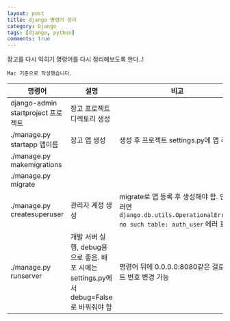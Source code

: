 ```yaml
---
layout: post
title: django 명령어 정리
category: Django
tags: [django, python]
comments: true
---
```


장고를 다시 익히기 명령어를 다시 정리해보도록 한다..!

`Mac 기준으로 작성했습니다.`

|명령어|설명|비고|
|-|-|-|
|django-admin startproject 프로젝트|장고 프로젝트 디렉토리 생성||
|./manage.py startapp 앱이름|장고 앱 생성|생성 후 프로젝트 settings.py에 앱 추가|
|./manage.py makemigrations|||
|./manage.py migrate|||
|./manage.py createsuperuser|관리자 계정 생성|migrate로 앱 등록 후 생성해야 함. 안그러면 `django.db.utils.OperationalError: no such table: auth_user` 에러 표시|
|./manage.py runserver|개발 서버 실행, debug용으로 좋음. 배포 시에는 settings.py에서 debug=False로 바꿔줘야 함|명령어 뒤에 0.0.0.0:8080같은 걸로 포트 번호 변경 가능|

